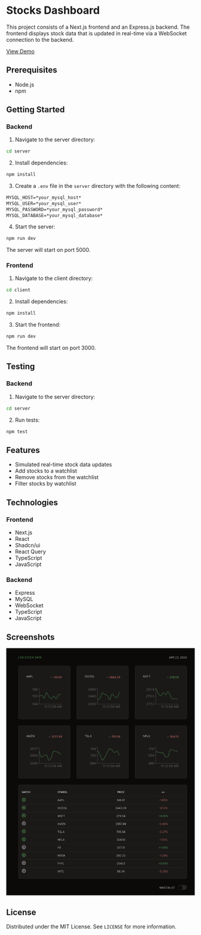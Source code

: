 # Stocks Dashboard

This project consists of a Next.js frontend and an Express.js backend. The frontend displays stock data that is updated in real-time via a WebSocket connection to the backend.
<br />

<a href="https://stocks-dashboard-pi.vercel.app/">View Demo</a>

## Prerequisites

- Node.js
- npm

## Getting Started

### Backend

1. Navigate to the server directory:

```sh
cd server
```

2. Install dependencies:

```sh
npm install
```

3. Create a `.env` file in the `server` directory with the following content:

```
MYSQL_HOST=*your_mysql_host*
MYSQL_USER=*your_mysql_user*
MYSQL_PASSWORD=*your_mysql_password*
MYSQL_DATABASE=*your_mysql_database*
```

4. Start the server:

```sh
npm run dev
```

The server will start on port 5000.

### Frontend

1. Navigate to the client directory:

```sh
cd client
```

2. Install dependencies:

```sh
npm install
```

3. Start the frontend:

```sh
npm run dev
```

The frontend will start on port 3000.

## Testing

### Backend

1. Navigate to the server directory:

```sh
cd server
```

2. Run tests:

```sh
npm test
```

## Features

- Simulated real-time stock data updates
- Add stocks to a watchlist
- Remove stocks from the watchlist
- Filter stocks by watchlist

## Technologies

### Frontend

- Next.js
- React
- Shadcn/ui
- React Query
- TypeScript
- JavaScript

### Backend

- Express
- MySQL
- WebSocket
- TypeScript
- JavaScript

## Screenshots

![Home Page](StocksDash.png)

## License

Distributed under the MIT License. See `LICENSE` for more information.
